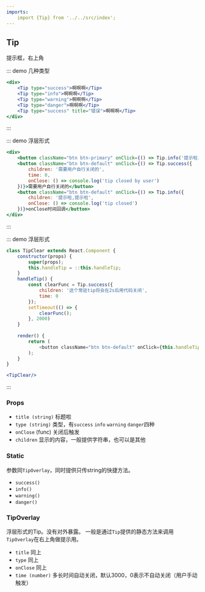 ```yaml
---
imports:
    import {Tip} from '../../src/index';
---
```

## Tip

提示框，右上角

::: demo 几种类型
```jsx
<div>
    <Tip type="success">啊啊啊</Tip>
    <Tip type="info">啊啊啊</Tip>
    <Tip type="warning">啊啊啊</Tip>
    <Tip type="danger">啊啊啊</Tip>
    <Tip type="success" title="错误">啊啊啊</Tip>
</div>
```
:::

::: demo 浮层形式
```jsx
<div>
    <button className="btn btn-primary" onClick={() => Tip.info('提示啦，提示啦')}>需要用户自行关闭的</button>
    <button className="btn btn-default" onClick={() => Tip.success({
        children: '需要用户自行关闭的',
        time: 0,
        onClose: () => console.log('tip closed by user')
    })}>需要用户自行关闭的</button>
    <button className="btn btn-default" onClick={() => Tip.info({
        children: '提示啦,提示啦',
        onClose: () => console.log('tip closed')
    })}>onClose时间回调</button>
</div>
```
:::

::: demo 浮层形式
```js
class TipClear extends React.Component {
    constructor(props) {
        super(props);
        this.handleTip = ::this.handleTip;
    }
    handleTip() {
        const clearFunc = Tip.success({
            children: '这个常驻tip将会在2s后用代码关闭',
            time: 0
        });
        setTimeout(() => {
            clearFunc();
        }, 2000)
    }
    
    render() {
        return (
            <button className="btn btn-default" onClick={this.handleTip}>代码clear当前tip</button>
        );
    }
}
```

```jsx
<TipClear/>
```

:::


### Props
- `title (string)` 标题啦
- `type (string)` 类型，有`success` `info` `warning` `danger`四种
- `onClose` (func) 关闭后触发
- `children` 显示的内容，一般提供字符串，也可以是其他

### Static
参数同`TipOverlay`，同时提供只传string的快捷方法。
- `success()`
- `info()`
- `warning()`
- `danger()`

### TipOverlay
浮层形式的Tip。没有对外暴露。 一般是通过`Tip`提供的静态方法来调用`TipOverlay`在右上角做提示用。
- `title` 同上
- `type` 同上
- `onClose` 同上
- `time (number)` 多长时间自动关闭，默认3000，0表示不自动关闭（用户手动触发）